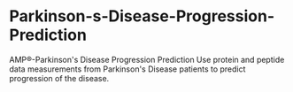 # Parkinson-s-Disease-Progression-Prediction
AMP®-Parkinson's Disease Progression Prediction Use protein and peptide data measurements from Parkinson's Disease patients to predict progression of the disease.
